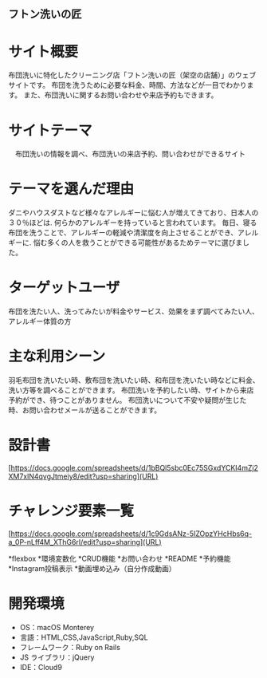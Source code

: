 
## フトン洗いの匠

# サイト概要
布団洗いに特化したクリーニング店「フトン洗いの匠（架空の店舗）」のウェブサイトです。
布団を洗うために必要な料金、時間、方法などが一目でわかります。
また、布団洗いに関するお問い合わせや来店予約もできます。

# サイトテーマ
　布団洗いの情報を調べ、布団洗いの来店予約、問い合わせができるサイト

# テーマを選んだ理由
ダニやハウスダストなど様々なアレルギーに悩む人が増えてきており、日本人の３０％ほどは.
何らかのアレルギーを持っていると言われています。
毎日、寝る布団を洗うことで、アレルギーの軽減や清潔度を向上させることができ、アレルギーに.
悩む多くの人を救うことができる可能性があるためテーマに選びました。

# ターゲットユーザ
布団を洗たい人、洗ってみたいが料金やサービス、効果をまず調べてみたい人、アレルギー体質の方

# 主な利用シーン
羽毛布団を洗いたい時、敷布団を洗いたい時、和布団を洗いたい時などに料金、洗い方等を調べることができます。
布団洗いを予約したい時、サイトから来店予約ができ、待つことがありません。
布団洗いについて不安や疑問が生じた時、お問い合わせメールが送ることができます。

# 設計書
[https://docs.google.com/spreadsheets/d/1bBQl5sbc0Ec75SGxdYCKI4mZj2XM7xlN4qvgJtmeiy8/edit?usp=sharing](URL)

# チャレンジ要素一覧
[https://docs.google.com/spreadsheets/d/1c9GdsANz-5IZOpzYHcHbs6q-a_0P-nLff4M_XThG6rI/edit?usp=sharing](URL)

*flexbox
*環境変数化
*CRUD機能
*お問い合わせ
*README
*予約機能
*Instagram投稿表示
*動画埋め込み（自分作成動画）


# 開発環境

* OS：macOS Monterey
* 言語：HTML,CSS,JavaScript,Ruby,SQL
* フレームワーク：Ruby on Rails
* JS ライブラリ：jQuery
* IDE：Cloud9

